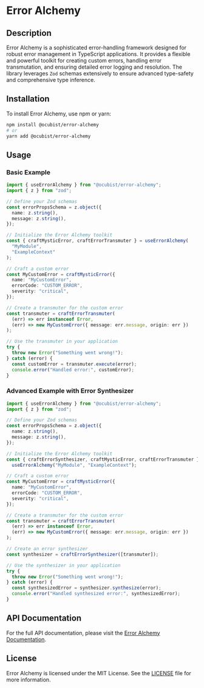 # Error Alchemy

## Description

Error Alchemy is a sophisticated error-handling framework designed for robust error management in TypeScript applications. It provides a flexible and powerful toolkit for creating custom errors, handling error transmutation, and ensuring detailed error logging and resolution. The library leverages `Zod` schemas extensively to ensure advanced type-safety and comprehensive type inference.

## Installation

To install Error Alchemy, use npm or yarn:

```bash
npm install @ocubist/error-alchemy
# or
yarn add @ocubist/error-alchemy
```

## Usage

### Basic Example

```ts
import { useErrorAlchemy } from "@ocubist/error-alchemy";
import { z } from "zod";

// Define your Zod schemas
const errorPropsSchema = z.object({
  name: z.string(),
  message: z.string(),
});

// Initialize the Error Alchemy toolkit
const { craftMysticError, craftErrorTransmuter } = useErrorAlchemy(
  "MyModule",
  "ExampleContext"
);

// Craft a custom error
const MyCustomError = craftMysticError({
  name: "MyCustomError",
  errorCode: "CUSTOM_ERROR",
  severity: "critical",
});

// Create a transmuter for the custom error
const transmuter = craftErrorTransmuter(
  (err) => err instanceof Error,
  (err) => new MyCustomError({ message: err.message, origin: err })
);

// Use the transmuter in your application
try {
  throw new Error("Something went wrong!");
} catch (error) {
  const customError = transmuter.execute(error);
  console.error("Handled error:", customError);
}
```

### Advanced Example with Error Synthesizer

```ts
import { useErrorAlchemy } from "@ocubist/error-alchemy";
import { z } from "zod";

// Define your Zod schemas
const errorPropsSchema = z.object({
  name: z.string(),
  message: z.string(),
});

// Initialize the Error Alchemy toolkit
const { craftErrorSynthesizer, craftMysticError, craftErrorTransmuter } =
  useErrorAlchemy("MyModule", "ExampleContext");

// Craft a custom error
const MyCustomError = craftMysticError({
  name: "MyCustomError",
  errorCode: "CUSTOM_ERROR",
  severity: "critical",
});

// Create a transmuter for the custom error
const transmuter = craftErrorTransmuter(
  (err) => err instanceof Error,
  (err) => new MyCustomError({ message: err.message, origin: err })
);

// Create an error synthesizer
const synthesizer = craftErrorSynthesizer([transmuter]);

// Use the synthesizer in your application
try {
  throw new Error("Something went wrong!");
} catch (error) {
  const synthesizedError = synthesizer.synthesize(error);
  console.error("Handled synthesized error:", synthesizedError);
}
```

## API Documentation

For the full API documentation, please visit the [Error Alchemy Documentation](https://ocubist.github.io/error-alchemy/).

## License

Error Alchemy is licensed under the MIT License. See the [LICENSE](LICENSE.md) file for more information.
